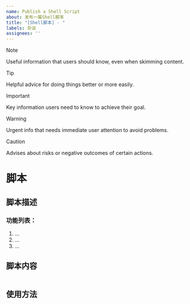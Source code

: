 ```yaml
---
name: Publish a Shell Script
about: 发布一篇Shell脚本
title: "[Shell脚本] - "
labels: 杂谈
assignees: ''
---
```


<!-- 请添加警报(可忽略) -->

> [!NOTE]  
> Useful information that users should know, even when skimming content.

> [!TIP]  
> Helpful advice for doing things better or more easily.

> [!IMPORTANT]  
> Key information users need to know to achieve their goal.

> [!WARNING]  
> Urgent info that needs immediate user attention to avoid problems.

> [!CAUTION]  
> Advises about risks or negative outcomes of certain actions.

# 脚本

## 脚本描述
<!-- 请描述脚本 -->

### 功能列表：
<!-- 请描述脚本的功能（可忽略） -->
1. ...
2. ...
3. ...

## 脚本内容
<!-- 请在此填写脚本 -->

```bash

```

## 使用方法
<!-- 请在此描述使用方法 -->